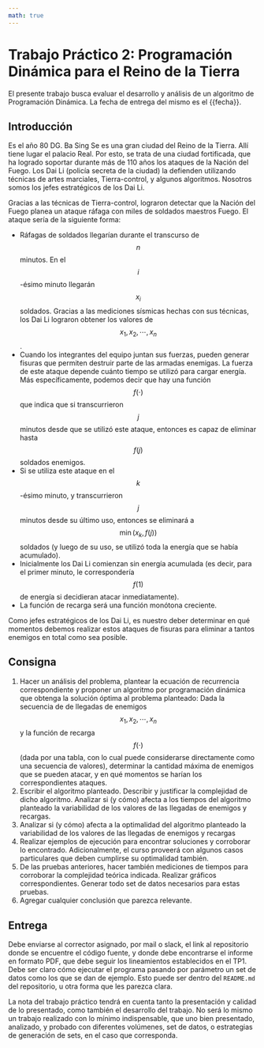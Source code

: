 ```yaml
---
math: true
---
```



# Trabajo Práctico 2: Programación Dinámica para el Reino de la Tierra

El presente trabajo busca evaluar el desarrollo y análisis de un algoritmo 
de Programación Dinámica. 
La fecha de entrega del mismo es el {{fecha}}.

## Introducción

Es el año 80 DG.
Ba Sing Se es una gran ciudad del Reino de la Tierra. Allí tiene lugar el palacio Real. 
Por esto, se trata de una ciudad fortificada, que ha logrado soportar durante más de 110
años los ataques de la Nación del Fuego. 
Los Dai Li (policía secreta de la ciudad) la defienden utilizando técnicas 
de artes marciales, Tierra-control, y algunos algoritmos. Nosotros somos los jefes
estratégicos de los Dai Li.

Gracias a las técnicas de Tierra-control, lograron detectar que la Nación del Fuego planea 
un ataque ráfaga con miles de soldados maestros Fuego. El ataque sería de la siguiente
forma: 
* Ráfagas de soldados llegarían durante el transcurso de $$n$$ minutos. En el $$i$$-ésimo
minuto llegarán $$x_i$$ soldados. Gracias a las mediciones sísmicas hechas con sus técnicas,
los Dai Li lograron obtener los valores de $$x_1, x_2, \cdots, x_n$$. 
* Cuando los integrantes del equipo juntan sus fuerzas, pueden generar fisuras que permiten
destruir parte de las armadas enemigas. La fuerza de este ataque depende cuánto tiempo
se utilizó para cargar energía. Más específicamente, podemos decir que hay una función 
$$f(\cdot)$$ que indica que si transcurrieron $$j$$ minutos desde que se utilizó este ataque, 
entonces es capaz de eliminar hasta $$f(j)$$ soldados enemigos. 
* Si se utiliza este ataque en el $$k$$-ésimo minuto, y transcurrieron $$j$$ minutos desde
su último uso, entonces se eliminará a $$\min(x_k, f(j))$$ soldados (y luego de su uso, 
se utilizó toda la energía que se había acumulado).
* Inicialmente los Dai Li comienzan sin energía acumulada (es decir, para el primer minuto, le
correspondería $$f(1)$$ de energía si decidieran atacar inmediatamente). 
* La función de recarga será una función monótona creciente. 

Como jefes estratégicos de los Dai Li, es nuestro deber determinar en qué momentos
debemos realizar estos ataques de fisuras para eliminar a tantos enemigos en total como sea posible.

## Consigna

1. 	Hacer un análisis del problema, plantear la ecuación de recurrencia correspondiente
	y proponer un algoritmo por programación dinámica 
	que obtenga la solución óptima al problema planteado: Dada la secuencia de de llegadas
	de enemigos $$x_1, x_2, \cdots, x_n$$ y la función de recarga $$f(\cdot)$$ (dada
	por una tabla, con lo cual puede considerarse directamente como una secuencia de valores),
	determinar la cantidad máxima de enemigos que se pueden atacar, y en qué momentos se harían
	los correspondientes ataques. 
2. 	Escribir el algoritmo planteado. Describir y justificar la complejidad de dicho algoritmo. Analizar 
	si (y cómo) afecta a los tiempos del algoritmo planteado la variabilidad de los valores 
	de las llegadas de enemigos y recargas.
3. 	Analizar si (y cómo) afecta a la optimalidad del algoritmo planteado la variabilidad de los valores 
	de las llegadas de enemigos y recargas
4. 	Realizar ejemplos de ejecución para encontrar soluciones y corroborar lo encontrado. Adicionalmente, 
	el curso proveerá con algunos casos particulares que deben cumplirse su optimalidad también. 
5. 	De las pruebas anteriores, hacer también mediciones de tiempos para corroborar la complejidad teórica 
	indicada. Realizar gráficos correspondientes. Generar todo set de datos necesarios para estas pruebas.
6.	Agregar cualquier conclusión que parezca relevante.  


## Entrega

Debe enviarse al corrector asignado, por mail o slack, el link
al repositorio donde se encuentre el código fuente, y donde debe encontrarse
el informe en formato PDF, que debe seguir los lineamientos establecidos en el TP1.
Debe ser claro cómo ejecutar el programa pasando por parámetro un set de datos como
los que se dan de ejemplo. Esto puede ser dentro del `README.md` del repositorio,
u otra forma que les parezca clara. 

La nota del trabajo práctico tendrá en cuenta tanto la presentación y calidad de lo presentado, 
como también el desarrollo del trabajo. No será lo mismo un trabajo realizado con lo mínimo
indispensable, que uno bien presentado, analizado, y probado con diferentes volúmenes, set de 
datos, o estrategias de generación de sets, en el caso que corresponda. 

